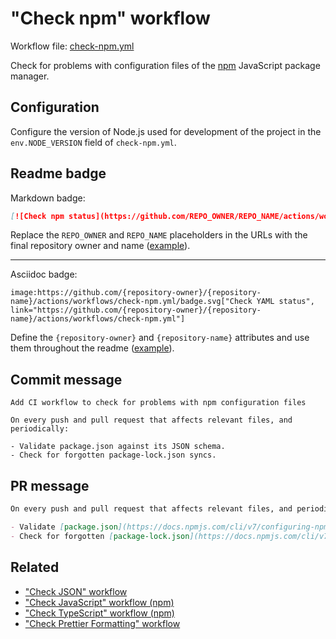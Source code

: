 # "Check npm" workflow

Workflow file: [check-npm.yml](check-npm.yml)

Check for problems with configuration files of the [npm](https://www.npmjs.com/) JavaScript package manager.

## Configuration

Configure the version of Node.js used for development of the project in the `env.NODE_VERSION` field of `check-npm.yml`.

## Readme badge

Markdown badge:

```markdown
[![Check npm status](https://github.com/REPO_OWNER/REPO_NAME/actions/workflows/check-npm.yml/badge.svg)](https://github.com/REPO_OWNER/REPO_NAME/actions/workflows/check-npm.yml)
```

Replace the `REPO_OWNER` and `REPO_NAME` placeholders in the URLs with the final repository owner and name ([example](https://raw.githubusercontent.com/arduino-libraries/ArduinoIoTCloud/master/README.md)).

---

Asciidoc badge:

```adoc
image:https://github.com/{repository-owner}/{repository-name}/actions/workflows/check-npm.yml/badge.svg["Check YAML status", link="https://github.com/{repository-owner}/{repository-name}/actions/workflows/check-npm.yml"]
```

Define the `{repository-owner}` and `{repository-name}` attributes and use them throughout the readme ([example](https://raw.githubusercontent.com/arduino-libraries/WiFiNINA/master/README.adoc)).

## Commit message

```
Add CI workflow to check for problems with npm configuration files

On every push and pull request that affects relevant files, and periodically:

- Validate package.json against its JSON schema.
- Check for forgotten package-lock.json syncs.
```

## PR message

```markdown
On every push and pull request that affects relevant files, and periodically:

- Validate [package.json](https://docs.npmjs.com/cli/v7/configuring-npm/package-json) against [its JSON schema](https://json.schemastore.org/package.json).
- Check for forgotten [package-lock.json](https://docs.npmjs.com/cli/v7/configuring-npm/package-lock-json) syncs.
```

## Related

- ["Check JSON" workflow](check-json.md)
- ["Check JavaScript" workflow (npm)](check-javascript-npm.md)
- ["Check TypeScript" workflow (npm)](check-typescript-npm.md)
- ["Check Prettier Formatting" workflow](check-prettier-formatting.md)
